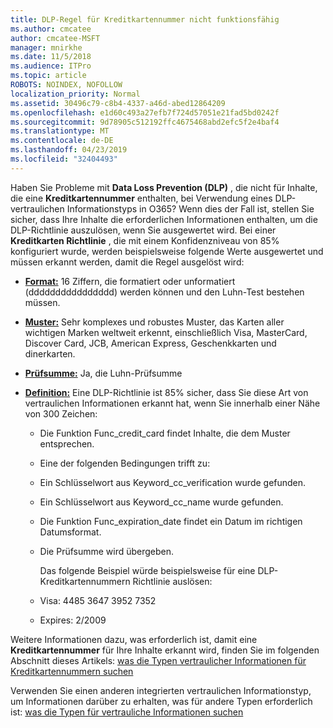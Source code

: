 ```yaml
---
title: DLP-Regel für Kreditkartennummer nicht funktionsfähig
ms.author: cmcatee
author: cmcatee-MSFT
manager: mnirkhe
ms.date: 11/5/2018
ms.audience: ITPro
ms.topic: article
ROBOTS: NOINDEX, NOFOLLOW
localization_priority: Normal
ms.assetid: 30496c79-c8b4-4337-a46d-abed12864209
ms.openlocfilehash: e1d60c493a27efb7f724d57051e21fad5bd0242f
ms.sourcegitcommit: 9d78905c512192ffc4675468abd2efc5f2e4baf4
ms.translationtype: MT
ms.contentlocale: de-DE
ms.lasthandoff: 04/23/2019
ms.locfileid: "32404493"
---
```

Haben Sie Probleme mit **Data Loss Prevention (DLP)** , die nicht für Inhalte, die eine **Kreditkartennummer** enthalten, bei Verwendung eines DLP-vertraulichen Informationstyps in O365? Wenn dies der Fall ist, stellen Sie sicher, dass Ihre Inhalte die erforderlichen Informationen enthalten, um die DLP-Richtlinie auszulösen, wenn Sie ausgewertet wird. Bei einer **Kreditkarten Richtlinie** , die mit einem Konfidenzniveau von 85% konfiguriert wurde, werden beispielsweise folgende Werte ausgewertet und müssen erkannt werden, damit die Regel ausgelöst wird: 
  
- **[Format:](https://docs.microsoft.com/office365/securitycompliance/what-the-sensitive-information-types-look-for#format-19)** 16 Ziffern, die formatiert oder unformatiert (dddddddddddddddd) werden können und den Luhn-Test bestehen müssen. 
    
- **[Muster:](https://docs.microsoft.com/office365/securitycompliance/what-the-sensitive-information-types-look-for#pattern-19)** Sehr komplexes und robustes Muster, das Karten aller wichtigen Marken weltweit erkennt, einschließlich Visa, MasterCard, Discover Card, JCB, American Express, Geschenkkarten und dinerkarten. 
    
- **[Prüfsumme:](https://docs.microsoft.com/office365/securitycompliance/what-the-sensitive-information-types-look-for#checksum-19)** Ja, die Luhn-Prüfsumme 
    
- **[Definition:](https://docs.microsoft.com/office365/securitycompliance/what-the-sensitive-information-types-look-for#definition-19)** Eine DLP-Richtlinie ist 85% sicher, dass Sie diese Art von vertraulichen Informationen erkannt hat, wenn Sie innerhalb einer Nähe von 300 Zeichen: 
    
  - Die Funktion Func_credit_card findet Inhalte, die dem Muster entsprechen.
    
  - Eine der folgenden Bedingungen trifft zu: 
    
  - Ein Schlüsselwort aus Keyword_cc_verification wurde gefunden.
    
  - Ein Schlüsselwort aus Keyword_cc_name wurde gefunden.
    
  - Die Funktion Func_expiration_date findet ein Datum im richtigen Datumsformat.
    
  - Die Prüfsumme wird übergeben.
    
    Das folgende Beispiel würde beispielsweise für eine DLP-Kreditkartennummern Richtlinie auslösen:
    
  - Visa: 4485 3647 3952 7352 
    
  - Expires: 2/2009
    
Weitere Informationen dazu, was erforderlich ist, damit eine **Kreditkartennummer** für Ihre Inhalte erkannt wird, finden Sie im folgenden Abschnitt dieses Artikels: [was die Typen vertraulicher Informationen für Kreditkartennummern suchen](https://docs.microsoft.com/office365/securitycompliance/what-the-sensitive-information-types-look-for#credit-card-number)
  
Verwenden Sie einen anderen integrierten vertraulichen Informationstyp, um Informationen darüber zu erhalten, was für andere Typen erforderlich ist: [was die Typen für vertrauliche Informationen suchen](https://docs.microsoft.com/office365/securitycompliance/what-the-sensitive-information-types-look-for)
  


